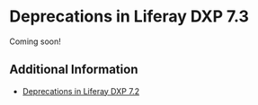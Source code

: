 # Deprecations in Liferay DXP 7.3

Coming soon!

## Additional Information

-   [Deprecations in Liferay DXP 7.2](./deprecations-in-liferay-dxp-7-2.md)
